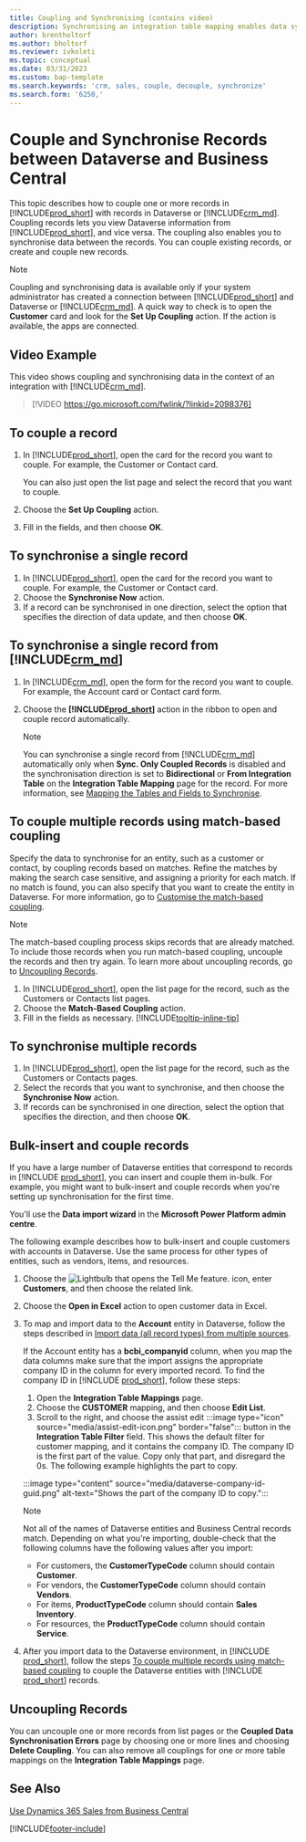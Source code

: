 ```yaml
---
title: Coupling and Synchronising (contains video)
description: Synchronising an integration table mapping enables data syncing in all records in a table in Business Central and Dynamics 365 Sales table that are coupled.
author: brentholtorf
ms.author: bholtorf
ms.reviewer: ivkoleti
ms.topic: conceptual
ms.date: 03/31/2023
ms.custom: bap-template
ms.search.keywords: 'crm, sales, couple, decouple, synchronize'
ms.search.form: '6250,'
---
```


# <a name="couple-and-synchronize-records-between-dataverse-and-business-central"></a>Couple and Synchronise Records between Dataverse and Business Central

This topic describes how to couple one or more records in [!INCLUDE[prod_short](includes/prod_short.md)] with records in Dataverse or [!INCLUDE[crm_md](includes/crm_md.md)]. Coupling records lets you view Dataverse information from [!INCLUDE[prod_short](includes/prod_short.md)], and vice versa. The coupling also enables you to synchronise data between the records. You can couple existing records, or create and couple new records.

> [!NOTE]
> Coupling and synchronising data is available only if your system administrator has created a connection between [!INCLUDE[prod_short](includes/prod_short.md)] and Dataverse or [!INCLUDE[crm_md](includes/crm_md.md)]. A quick way to check is to open the **Customer** card and look for the **Set Up Coupling** action. If the action is available, the apps are connected.

## <a name="video-example"></a>Video Example

This video shows coupling and synchronising data in the context of an integration with [!INCLUDE[crm_md](includes/crm_md.md)].

> [!VIDEO https://go.microsoft.com/fwlink/?linkid=2098376]

## <a name="to-couple-a-record"></a>To couple a record

1. In [!INCLUDE[prod_short](includes/prod_short.md)], open the card for the record you want to couple. For example, the Customer or Contact card.  

    You can also just open the list page and select the record that you want to couple.  

2. Choose the **Set Up Coupling** action.  
3. Fill in the fields, and then choose **OK**.  

## <a name="to-synchronize-a-single-record"></a>To synchronise a single record

1. In [!INCLUDE[prod_short](includes/prod_short.md)], open the card for the record you want to couple. For example, the Customer or Contact card.  
2. Choose the **Synchronise Now** action.  
3. If a record can be synchronised in one direction, select the option that specifies the direction of data update, and then choose **OK**.  

## <a name="to-synchronize-a-single-record-from-"></a>To synchronise a single record from [!INCLUDE[crm_md](includes/crm_md.md)]

1. In [!INCLUDE[crm_md](includes/crm_md.md)], open the form for the record you want to couple. For example, the Account card or Contact card form.  
2. Choose the **[!INCLUDE[prod_short](includes/prod_short.md)]** action in the ribbon to open and couple record automatically.

    > [!Note]
    > You can synchronise a single record from [!INCLUDE[crm_md](includes/crm_md.md)] automatically only when **Sync. Only Coupled Records** is disabled and the synchronisation direction is set to **Bidirectional** or **From Integration Table** on the **Integration Table Mapping** page for the record. For more information, see [Mapping the Tables and Fields to Synchronise](admin-how-to-modify-table-mappings-for-synchronization.md#create-new-records).

## <a name="to-couple-multiple-records-using-match-based-coupling"></a>To couple multiple records using match-based coupling

Specify the data to synchronise for an entity, such as a customer or contact, by coupling records based on matches. Refine the matches by making the search case sensitive, and assigning a priority for each match. If no match is found, you can also specify that you want to create the entity in Dataverse. For more information, go to [Customise the match-based coupling](admin-how-to-set-up-a-dynamics-crm-connection.md#customize-the-match-based-coupling).  

> [!NOTE]
> The match-based coupling process skips records that are already matched. To include those records when you run match-based coupling, uncouple the records and then try again. To learn more about uncoupling records, go to [Uncoupling Records](#uncoupling-records).

1. In [!INCLUDE[prod_short](includes/prod_short.md)], open the list page for the record, such as the Customers or Contacts list pages.
2. Choose the **Match-Based Coupling** action.
3. Fill in the fields as necessary. [!INCLUDE[tooltip-inline-tip](includes/tooltip-inline-tip_md.md)]

## <a name="to-synchronize-multiple-records"></a>To synchronise multiple records

1. In [!INCLUDE[prod_short](includes/prod_short.md)], open the list page for the record, such as the Customers or Contacts pages.  
2. Select the records that you want to synchronise, and then choose the **Synchronise Now** action.  
3. If records can be synchronised in one direction, select the option that specifies the direction, and then choose **OK**.  

## <a name="bulk-insert-and-couple-records"></a>Bulk-insert and couple records

If you have a large number of Dataverse entities that correspond to records in [!INCLUDE [prod_short](includes/prod_short.md)], you can insert and couple them in-bulk. For example, you might want to bulk-insert and couple records when you're setting up synchronisation for the first time.

You'll use the **Data import wizard** in the **Microsoft Power Platform admin centre**.

The following example describes how to bulk-insert and couple customers with accounts in Dataverse. Use the same process for other types of entities, such as vendors, items, and resources.

1. Choose the ![Lightbulb that opens the Tell Me feature.](media/ui-search/search_small.png "Tell me what you want to do") icon, enter **Customers**, and then choose the related link.
2. Choose the **Open in Excel** action to open customer data in Excel. <!--Don't they need to choose the customers that they want to import to Dataverse?-->
3. To map and import data to the **Account** entity in Dataverse, follow the steps described in [Import data (all record types) from multiple sources](/power-platform/admin/import-data-all-record-types).  

    If the Account entity has a **bcbi_companyid** column, when you map the data columns make sure that the import assigns the appropriate company ID in the column for every imported record. To find the company ID in [!INCLUDE [prod_short](includes/prod_short.md)], follow these steps:

    1. Open the **Integration Table Mappings** page.
    2. Choose the **CUSTOMER** mapping, and then choose **Edit List**.
    3. Scroll to the right, and choose the assist edit :::image type="icon" source="media/assist-edit-icon.png" border="false"::: button in the **Integration Table Filter** field. This shows the default filter for customer mapping, and it contains the company ID. The company ID is the first part of the value. Copy only that part, and disregard the 0s. The following example highlights the part to copy.

    :::image type="content" source="media/dataverse-company-id-guid.png" alt-text="Shows the part of the company ID to copy.":::

    > [!NOTE]
    > Not all of the names of Dataverse entities and Business Central records match. Depending on what you're importing, double-check that the following columns have the following values after you import:
    >
    >* For customers, the **CustomerTypeCode** column should contain **Customer**.
    >* For vendors, the **CustomerTypeCode** column should contain **Vendors**. 
    >* For items, **ProductTypeCode** column should contain **Sales Inventory**.
    >* For resources, the **ProductTypeCode** column should contain **Service**.
 
4. After you import data to the Dataverse environment, in [!INCLUDE [prod_short](includes/prod_short.md)], follow the steps [To couple multiple records using match-based coupling](#to-couple-multiple-records-using-match-based-coupling) to couple the Dataverse entities with [!INCLUDE [prod_short](includes/prod_short.md)] records. 

## <a name="uncoupling-records"></a>Uncoupling Records

You can uncouple one or more records from list pages or the **Coupled Data Synchronisation Errors** page by choosing one or more lines and choosing **Delete Coupling**. You can also remove all couplings for one or more table mappings on the **Integration Table Mappings** page.

## <a name="see-also"></a>See Also

[Use Dynamics 365 Sales from Business Central](marketing-integrate-dynamicscrm.md)


[!INCLUDE[footer-include](includes/footer-banner.md)]
